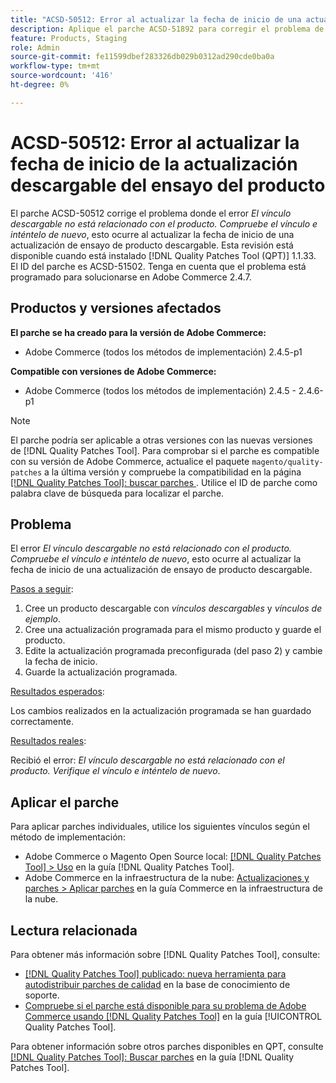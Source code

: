 ```yaml
---
title: "ACSD-50512: Error al actualizar la fecha de inicio de una actualización de ensayo de producto descargable"
description: Aplique el parche ACSD-51892 para corregir el problema de rendimiento de Adobe Commerce donde el error *El vínculo descargable no está relacionado con el producto.Compruebe el vínculo e inténtelo de nuevo*, se produce al actualizar la fecha de inicio de una actualización de ensayo de producto descargable.
feature: Products, Staging
role: Admin
source-git-commit: fe11599dbef283326db029b0312ad290cde0ba0a
workflow-type: tm+mt
source-wordcount: '416'
ht-degree: 0%

---
```


# ACSD-50512: Error al actualizar la fecha de inicio de la actualización descargable del ensayo del producto

El parche ACSD-50512 corrige el problema donde el error *El vínculo descargable no está relacionado con el producto. Compruebe el vínculo e inténtelo de nuevo*, esto ocurre al actualizar la fecha de inicio de una actualización de ensayo de producto descargable. Esta revisión está disponible cuando está instalado [!DNL Quality Patches Tool (QPT)] 1.1.33. El ID del parche es ACSD-51502. Tenga en cuenta que el problema está programado para solucionarse en Adobe Commerce 2.4.7.

## Productos y versiones afectados

**El parche se ha creado para la versión de Adobe Commerce:**

* Adobe Commerce (todos los métodos de implementación) 2.4.5-p1

**Compatible con versiones de Adobe Commerce:**

* Adobe Commerce (todos los métodos de implementación) 2.4.5 - 2.4.6-p1

>[!NOTE]
>
>El parche podría ser aplicable a otras versiones con las nuevas versiones de [!DNL Quality Patches Tool]. Para comprobar si el parche es compatible con su versión de Adobe Commerce, actualice el paquete `magento/quality-patches` a la última versión y compruebe la compatibilidad en la página [[!DNL Quality Patches Tool]: buscar parches ](https://experienceleague.adobe.com/tools/commerce-quality-patches/index.html). Utilice el ID de parche como palabra clave de búsqueda para localizar el parche.

## Problema

El error *El vínculo descargable no está relacionado con el producto. Compruebe el vínculo e inténtelo de nuevo*, esto ocurre al actualizar la fecha de inicio de una actualización de ensayo de producto descargable.

<u>Pasos a seguir</u>:

1. Cree un producto descargable con *vínculos descargables* y *vínculos de ejemplo*.
1. Cree una actualización programada para el mismo producto y guarde el producto.
1. Edite la actualización programada preconfigurada (del paso 2) y cambie la fecha de inicio.
1. Guarde la actualización programada.

<u>Resultados esperados</u>:

Los cambios realizados en la actualización programada se han guardado correctamente.

<u>Resultados reales</u>:

Recibió el error: *El vínculo descargable no está relacionado con el producto. Verifique el vínculo e inténtelo de nuevo*.

## Aplicar el parche

Para aplicar parches individuales, utilice los siguientes vínculos según el método de implementación:

* Adobe Commerce o Magento Open Source local: [[!DNL Quality Patches Tool] > Uso](/help/tools/quality-patches-tool/usage.md) en la guía [!DNL Quality Patches Tool].
* Adobe Commerce en la infraestructura de la nube: [Actualizaciones y parches > Aplicar parches](https://experienceleague.adobe.com/docs/commerce-cloud-service/user-guide/develop/upgrade/apply-patches.html) en la guía Commerce en la infraestructura de la nube.

## Lectura relacionada

Para obtener más información sobre [!DNL Quality Patches Tool], consulte:

* [[!DNL Quality Patches Tool] publicado: nueva herramienta para autodistribuir parches de calidad](https://experienceleague.adobe.com/en/docs/commerce-knowledge-base/kb/announcements/commerce-announcements/magento-quality-patches-released-new-tool-to-self-serve-quality-patches) en la base de conocimiento de soporte.
* [Compruebe si el parche está disponible para su problema de Adobe Commerce usando [!DNL Quality Patches Tool]](/help/tools/quality-patches-tool/patches-available-in-qpt/check-patch-for-magento-issue-with-magento-quality-patches.md) en la guía [!UICONTROL Quality Patches Tool].


Para obtener información sobre otros parches disponibles en QPT, consulte [[!DNL Quality Patches Tool]: Buscar parches](https://experienceleague.adobe.com/tools/commerce-quality-patches/index.html) en la guía [!DNL Quality Patches Tool].
